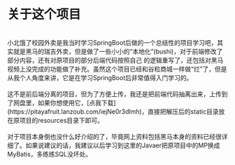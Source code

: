 # 关于这个项目
<br/>
小北饿了校园外卖是我当时学习SpringBoot后做的一个总结性的项目学习吧，其实就是黑马的瑞吉外卖，但是做了一些小小的“本地化”(bushi)，对于前端修改了部分内容，还有对原项目的部分后端代码按照自己
的逻辑重写了，还包括对黑马视频上没完成的功能做了补充。虽然这个项目已经和谷粒商城一样做“烂”了，但是从我个人角度来讲，它是在学习SpringBoot后非常值得入门学习的。
<br/>
<br/>
这不是前后端分离的项目，但为了方便上传，我还是把前端代码抽离出来，上传到了网盘里，如果你想使用它，[点我下载](https://pitayafruit.lanzoub.com/iejNe0r3dlmh)，直接把解压后的static目录放
在原项目的resources目录下即可。
<br/>
<br/>
对于项目本身倒也没什么好介绍的了，毕竟网上资料包括黑马本身的资料已经很详细了。如果说建议的话，我建议以后学习到这里的Javaer把原项目中的MP换成MyBatis，多练练SQL没坏处。
